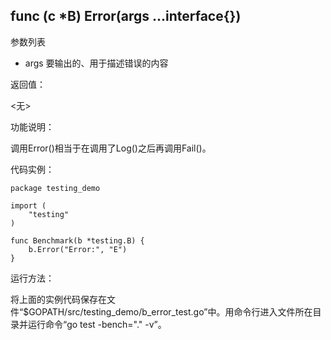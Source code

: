 ## func (c *B) Error(args ...interface{})

参数列表

- args 要输出的、用于描述错误的内容

返回值：

  <无>

功能说明：

调用Error()相当于在调用了Log()之后再调用Fail()。

代码实例：

	package testing_demo

	import (
		"testing"
	)

	func Benchmark(b *testing.B) {
		b.Error("Error:", "E")
	}

运行方法：

将上面的实例代码保存在文件“$GOPATH/src/testing_demo/b_error_test.go”中。用命令行进入文件所在目录并运行命令“go test -bench="." -v”。
